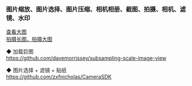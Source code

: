 ### 图片缩放、图片选择、图片压缩、相机相册、截图、拍摄、相机、滤镜、水印

[查看大图](ClickForLargerImage.md)  
[拍摄长图、拍摄大图](Camera.md)  

◆ 加载巨图  
https://github.com/davemorrissey/subsampling-scale-image-view  

◆ 图片选择 + 滤镜 + 贴纸    
https://github.com/zxfnicholas/CameraSDK  

